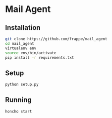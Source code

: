 # Mail Agent

## Installation

```bash
git clone https://github.com/frappe/mail_agent
cd mail_agent
virtualenv env
source env/bin/activate
pip install -r requirements.txt
```

## Setup

```bash
python setup.py
```

## Running

```bash
honcho start
```
